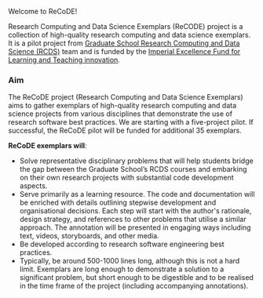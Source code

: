 Welcome to ReCoDE! 

Research Computing and Data Science Exemplars (ReCODE) project is a collection of high-quality research computing and data science exemplars. It is a pilot project from [Graduate School Research Computing and Data Science (RCDS)](https://www.imperial.ac.uk/study/pg/graduate-school/students/doctoral/professional-development/research-computing-data-science/) team and is funded by the [Imperial Excellence Fund for Learning and Teaching innovation](https://www.imperial.ac.uk/about/leadership-and-strategy/provost/vice-provost-education/the-excellence-fund-for-learning-and-teaching-innovation/). 

### Aim
The ReCoDE project (Research Computing and Data Science Exemplars) aims to gather exemplars of high-quality research computing and data science projects from various disciplines that demonstrate the use of research software best practices. We are starting with a five-project pilot. If successful, the ReCoDE pilot will be funded for additional 35 exemplars.

__ReCoDE exemplars will__:

* Solve representative disciplinary problems that will help students bridge the gap between the Graduate School’s RCDS courses and embarking on their own research projects with substantial code development aspects.
* Serve primarily as a learning resource. The code and documentation will be enriched with details outlining stepwise development and organisational decisions. Each step will start with the author's rationale, design strategy, and references to other problems that utilise a similar approach. The annotation will be presented in engaging ways including text, videos, storyboards, and other media.
* Be developed according to research software engineering best practices.
* Typically, be around 500-1000 lines long, although this is not a hard limit. Exemplars are long enough to demonstrate a solution to a significant problem, but short enough to be digestible and to be realised in the time frame of the project (including accompanying annotations). 
